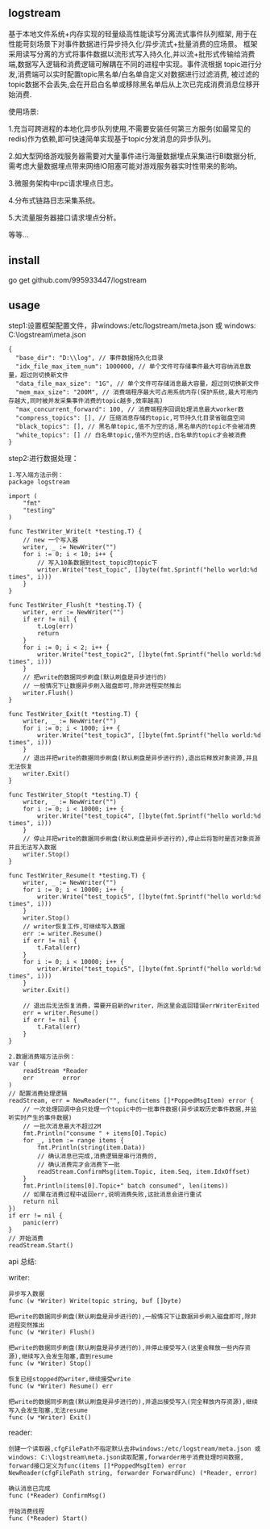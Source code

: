 ## logstream
基于本地文件系统+内存实现的轻量级高性能读写分离流式事件队列框架, 用于在性能苛刻场景下对事件数据进行异步持久化/异步流式+批量消费的应场景。
框架采用读写分离的方式将事件数据以流形式写入持久化,并以流+批形式传输给消费端,数据写入逻辑和消费逻辑可解耦在不同的进程中实现。事件流根据
topic进行分发,消费端可以实时配置topic黑名单/白名单自定义对数据进行过滤消费,
被过滤的topic数据不会丢失,会在开启白名单或移除黑名单后从上次已完成消费消息位移开始消费.

使用场景:

1.充当可跨进程的本地化异步队列使用,不需要安装任何第三方服务(如最常见的redis)作为依赖,即可快速简单实现基于topic分发消息的异步队列。

2.如大型网络游戏服务器需要对大量事件进行海量数据埋点采集进行BI数据分析,需考虑大量数据埋点带来网络IO阻塞可能对游戏服务器实时性带来的影响。

3.微服务架构中rpc请求埋点日志。

4.分布式链路日志采集系统。

5.大流量服务器接口请求埋点分析。

等等...

## install
go get github.com/995933447/logstream

## usage

step1:设置框架配置文件，非windows:/etc/logstream/meta.json 或 windows: C:\logstream\meta.json
````
{
  "base_dir": "D:\\log", // 事件数据持久化目录
  "idx_file_max_item_num": 1000000, // 单个文件可存储事件最大可容纳消息数量，超过则切换新文件
  "data_file_max_size": "1G", // 单个文件可存储消息最大容量，超过则切换新文件
  "mem_max_size": "200M", // 消费端程序最大可占用系统内存(保护系统,最大可用内存越大,同时被并发采集事件消费的topic越多,效率越高)
  "max_concurrent_forward": 100, // 消费端程序回调处理消息最大worker数
  "compress_topics": [], // 压缩消息存储的topic,可节持久化目录省磁盘空间
  "black_topics": [], // 黑名单topic,值不为空的话,黑名单内的topic不会被消费
  "white_topics": [] // 白名单topic,值不为空的话,白名单的topic才会被消费
}
````

step2:进行数据处理：
````
1.写入端方法示例：
package logstream

import (
	"fmt"
	"testing"
)

func TestWriter_Write(t *testing.T) {
    // new 一个写入器
	writer, _ := NewWriter("")
	for i := 0; i < 10; i++ {
	    // 写入10条数据到test_topic的topic下
		writer.Write("test_topic", []byte(fmt.Sprintf("hello world:%d times", i)))
	}
}

func TestWriter_Flush(t *testing.T) {
	writer, err := NewWriter("")
	if err != nil {
		t.Log(err)
		return
	}
	for i := 0; i < 2; i++ {
		writer.Write("test_topic2", []byte(fmt.Sprintf("hello world:%d times", i)))
	}
	// 把write的数据同步刷盘(默认刷盘是异步进行的)
	// 一般情况下让数据异步刷入磁盘即可,除非进程突然推出
	writer.Flush()
}

func TestWriter_Exit(t *testing.T) {
	writer, _ := NewWriter("")
	for i := 0; i < 1000; i++ {
		writer.Write("test_topic3", []byte(fmt.Sprintf("hello world:%d times", i)))
	}
	// 退出并把write的数据同步刷盘(默认刷盘是异步进行的),退出后释放对象资源,并且无法恢复
	writer.Exit()
}

func TestWriter_Stop(t *testing.T) {
	writer, _ := NewWriter("")
	for i := 0; i < 10000; i++ {
		writer.Write("test_topic4", []byte(fmt.Sprintf("hello world:%d times", i)))
	}
	// 停止并把write的数据同步刷盘(默认刷盘是异步进行的),停止后将暂时是否对象资源并且无法写入数据
	writer.Stop()
}

func TestWriter_Resume(t *testing.T) {
	writer, _ := NewWriter("")
	for i := 0; i < 10000; i++ {
		writer.Write("test_topic5", []byte(fmt.Sprintf("hello world:%d times", i)))
	}
	writer.Stop()
	// writer恢复工作,可继续写入数据
	err := writer.Resume()
	if err != nil {
		t.Fatal(err)
	}
	for i := 0; i < 10000; i++ {
		writer.Write("test_topic5", []byte(fmt.Sprintf("hello world:%d times", i)))
	}
	writer.Exit()
	
	// 退出后无法恢复消费，需要开启新的writer，所这里会返回错误errWriterExited
	err = writer.Resume()
	if err != nil {
		t.Fatal(err)
	}
}

````
````
2.数据消费端方法示例：
var (
	readStream *Reader
	err        error
)
// 配置消费处理逻辑
readStream, err = NewReader("", func(items []*PoppedMsgItem) error {
	// 一次处理回调中会只处理一个topic中的一批事件数据(异步读取历史事件数据,并监听实时产生的事件数据)
	// 一批次消息最大不超过2M
	fmt.Println("consume " + items[0].Topic)
	for _, item := range items {
		fmt.Println(string(item.Data))
		// 确认消息已完成,消费逻辑是串行消费的,
		// 确认消费完才会消费下一批
		readStream.ConfirmMsg(item.Topic, item.Seq, item.IdxOffset)
	}
	fmt.Println(items[0].Topic+" batch consumed", len(items))
	// 如果在消费过程中返回err,说明消费失败,这批消息会进行重试
	return nil
})
if err != nil {
	panic(err)
}
// 开始消费
readStream.Start()
````

api 总结:

writer: 
````
异步写入数据
func (w *Writer) Write(topic string, buf []byte)

把write的数据同步刷盘(默认刷盘是异步进行的),一般情况下让数据异步刷入磁盘即可,除非进程突然推出
func (w *Writer) Flush()

把write的数据同步刷盘(默认刷盘是异步进行的),并停止接受写入(这里会释放一些内存资源),继续写入会发生阻塞,直到resume
func (w *Writer) Stop()

恢复已经stopped的writer,继续接受write
func (w *Writer) Resume() err

把write的数据同步刷盘(默认刷盘是异步进行的),并退出接受写入(完全释放内存资源),继续写入会发生阻塞,无法resume
func (w *Writer) Exit() 
````
reader:
````
创建一个读取器,cfgFilePath不指定默认去非windows:/etc/logstream/meta.json 或 
windows: C:\logstream\meta.json读取配置,forwarder用于消费处理时间数据,
forward接口定义为func(items []*PoppedMsgItem) error
NewReader(cfgFilePath string, forwarder ForwardFunc) (*Reader, error)

确认消息已完成
func (*Reader) ConfirmMsg()

开始消费线程
func (*Reader) Start()
````